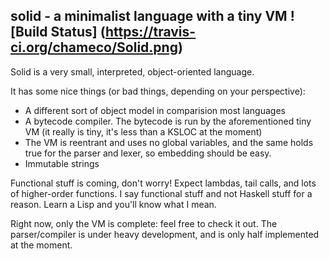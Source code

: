 solid - a minimalist language with a tiny VM ![Build Status] (https://travis-ci.org/chameco/Solid.png)
--------------------------------------------
Solid is a very small, interpreted, object-oriented language.

It has some nice things (or bad things, depending on your perspective):
 - A different sort of object model in comparision most languages
 - A bytecode compiler. The bytecode is run by the aforementioned tiny VM (it really is tiny, it's less than a KSLOC at the moment)
 - The VM is reentrant and uses no global variables, and the same holds true for the parser and lexer, so embedding should be easy.
 - Immutable strings

Functional stuff is coming, don't worry! Expect lambdas, tail calls, and lots of higher-order functions. I say functional stuff and not Haskell stuff for a reason. Learn a Lisp and you'll know what I mean.

Right now, only the VM is complete: feel free to check it out. The parser/compiler is under heavy development, and is only half implemented at the moment.
